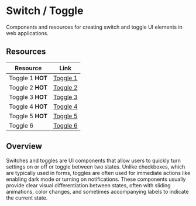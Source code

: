 # Switch / Toggle

Components and resources for creating switch and toggle UI elements in web applications.

## Resources

| Resource | Link |
|---|---|
| Toggle 1 **HOT** | [Toggle 1](https://uiverse.io/gharsh11032000/sour-vampirebat-66) |
| Toggle 2 **HOT** | [Toggle 2](https://uiverse.io/gharsh11032000/sour-vampirebat-66) |
| Toggle 3 **HOT** | [Toggle 3](https://uiverse.io/AbanoubMagdy1/fluffy-octopus-90) |
| Toggle 4 **HOT** | [Toggle 4](https://uiverse.io/G4b413l/giant-panther-83) |
| Toggle 5 **HOT** | [Toggle 5](https://uiverse.io/aboalsim114/clever-chipmunk-18) |
| Toggle 6 | [Toggle 6](https://uiverse.io/ICe1BotMaker/quick-goat-3) |

## Overview

Switches and toggles are UI components that allow users to quickly turn settings on or off or toggle between two states. Unlike checkboxes, which are typically used in forms, toggles are often used for immediate actions like enabling dark mode or turning on notifications. These components usually provide clear visual differentiation between states, often with sliding animations, color changes, and sometimes accompanying labels to indicate the current state.